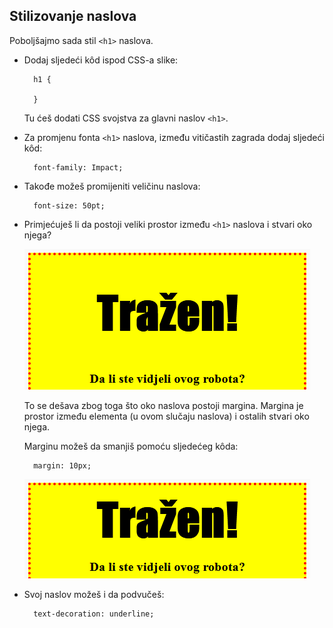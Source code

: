 ## Stilizovanje naslova

Poboljšajmo sada stil `<h1>` naslova.

+ Dodaj sljedeći kôd ispod CSS-a slike:
    
        h1 {
        
        }
        
    
    Tu ćeš dodati CSS svojstva za glavni naslov `<h1>`.

+ Za promjenu fonta `<h1>` naslova, između vitičastih zagrada dodaj sljedeći kôd:
    
        font-family: Impact;
        

+ Takođe možeš promijeniti veličinu naslova:
    
        font-size: 50pt;
        

+ Primjećuješ li da postoji veliki prostor između `<h1>` naslova i stvari oko njega?
    
    ![screenshot](images/wanted-h1-margin.png)
    
    To se dešava zbog toga što oko naslova postoji margina. Margina je prostor između elementa (u ovom slučaju naslova) i ostalih stvari oko njega.
    
    Marginu možeš da smanjiš pomoću sljedećeg kôda:
    
        margin: 10px;
        
    
    ![screenshot](images/wanted-h1-margin-small.png)

+ Svoj naslov možeš i da podvučeš:
    
        text-decoration: underline;